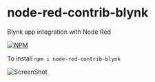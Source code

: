 # node-red-contrib-blynk
Blynk app integration with Node Red

[![NPM](https://nodei.co/npm/node-red-contrib-blynk.png)](https://npmjs.org/package/node-red-contrib-blynk)

To install
```npm i node-red-contrib-blynk```

![ScreenShot](http://i.imgur.com/t7yo9Qj.png)
